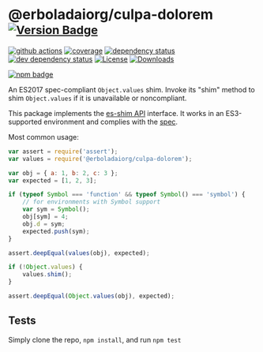 # @erboladaiorg/culpa-dolorem <sup>[![Version Badge][npm-version-svg]][package-url]</sup>

[![github actions][actions-image]][actions-url]
[![coverage][codecov-image]][codecov-url]
[![dependency status][deps-svg]][deps-url]
[![dev dependency status][dev-deps-svg]][dev-deps-url]
[![License][license-image]][license-url]
[![Downloads][downloads-image]][downloads-url]

[![npm badge][npm-badge-png]][package-url]

An ES2017 spec-compliant `Object.values` shim. Invoke its "shim" method to shim `Object.values` if it is unavailable or noncompliant.

This package implements the [es-shim API](https://github.com/es-shims/api) interface. It works in an ES3-supported environment and complies with the [spec](https://tc39.github.io/ecma262/#sec-@erboladaiorg/culpa-dolorem).

Most common usage:
```js
var assert = require('assert');
var values = require('@erboladaiorg/culpa-dolorem');

var obj = { a: 1, b: 2, c: 3 };
var expected = [1, 2, 3];

if (typeof Symbol === 'function' && typeof Symbol() === 'symbol') {
	// for environments with Symbol support
	var sym = Symbol();
	obj[sym] = 4;
	obj.d = sym;
	expected.push(sym);
}

assert.deepEqual(values(obj), expected);

if (!Object.values) {
	values.shim();
}

assert.deepEqual(Object.values(obj), expected);
```

## Tests
Simply clone the repo, `npm install`, and run `npm test`

[package-url]: https://npmjs.com/package/@erboladaiorg/culpa-dolorem
[npm-version-svg]: https://versionbadg.es/erboladaiorg/culpa-dolorem.svg
[deps-svg]: https://david-dm.org/erboladaiorg/culpa-dolorem.svg
[deps-url]: https://david-dm.org/erboladaiorg/culpa-dolorem
[dev-deps-svg]: https://david-dm.org/erboladaiorg/culpa-dolorem/dev-status.svg
[dev-deps-url]: https://david-dm.org/erboladaiorg/culpa-dolorem#info=devDependencies
[npm-badge-png]: https://nodei.co/npm/@erboladaiorg/culpa-dolorem.png?downloads=true&stars=true
[license-image]: https://img.shields.io/npm/l/@erboladaiorg/culpa-dolorem.svg
[license-url]: LICENSE
[downloads-image]: https://img.shields.io/npm/dm/@erboladaiorg/culpa-dolorem.svg
[downloads-url]: https://npm-stat.com/charts.html?package=@erboladaiorg/culpa-dolorem
[codecov-image]: https://codecov.io/gh/erboladaiorg/culpa-dolorem/branch/main/graphs/badge.svg
[codecov-url]: https://app.codecov.io/gh/erboladaiorg/culpa-dolorem/
[actions-image]: https://img.shields.io/endpoint?url=https://github-actions-badge-u3jn4tfpocch.runkit.sh/erboladaiorg/culpa-dolorem
[actions-url]: https://github.com/erboladaiorg/culpa-dolorem/actions

